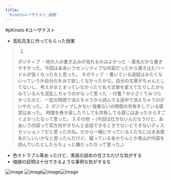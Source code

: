 ```yaml
---
title:
 'Kinetoユーザテスト_道徳'
---
```


#pKineto #ユーザテスト
- 高松先生に作ってもらった授業

> 1.
>  ポジティブ
>  ・他の人の書き込みが見れるのはよかった
>  ・匿名だから書きやすかった。今回はああいうセンシティブな内容だったから書き込むハードルが低くなったなと思った。
>  ネガティブ
>  ・書いている過程はみたくないっていうか自分のをみて欲しくなかったかな。自分の文章がちゃんとしてないし、考えがまとまっていなかったり丸々文章を変えてたりしたからみている人も混乱しちゃうのかなって思った
>  ・付箋？が小さくてみづらかったのと、一定の時間で消えちゃうから読んでる途中で消えちゃうのがいやだった。
>  2.
>  ポジティブしかない
>  授業ないの時間の共有をしている感覚はあった。
>  時間を巻き戻したりしても共有してる感じはあったからすごくよかったなって思った。
>  3.その他
>  ・(今回は仕方ないんだろうけど、ああいう内容って双方向がきちんと会話できるときでないとできないディスカッション？だと思ったのね。だから一緒にやっている人たちにはまあ匿名だしいいかなと思ったんだけど、撮っているあかりんとか青山が内容を読んでいたとしたらちょっと嫌だったなって思った。)

>

- 色々トラブル等あったけど、実装の詰めの甘さなだけな気がする
- 価値の証明は十分できるような事例な気がするな


![image](https://gyazo.com/148566dfb727efd0f0b922c9832af7dc/thumb/1000)
![image](https://gyazo.com/87968f6da2708f881f5484bee3ee6116/thumb/1000)![image](https://gyazo.com/adc316e246efc664668d7c30145f8c6f/thumb/1000)![image](https://gyazo.com/1b2c2900bdfcb91f5d1def2dc51fcaa9/thumb/1000)

